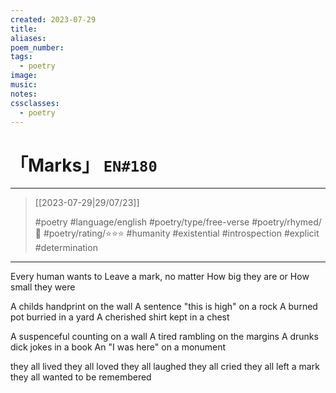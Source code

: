 ```yaml
---
created: 2023-07-29
title:
aliases:
poem_number:
tags:
  - poetry
image:
music:
notes:
cssclasses:
  - poetry
---
```

# 「Marks」 `EN#180`

---

> [[2023-07-29|29/07/23]]
> 
> #poetry 
> #language/english 
> #poetry/type/free-verse 
> #poetry/rhymed/🔴 
> #poetry/rating/⭐⭐⭐ 
> #humanity #existential #introspection #explicit #determination 

---

Every human wants to
Leave a mark, no matter
How big they are or
How small they were

A childs handprint on the wall
A sentence "this is high" on a rock
A burned pot burried in a yard
A cherished shirt kept in a chest

A suspenceful counting on a wall
A tired rambling on the margins 
A drunks dick jokes in a book
An "I was here" on a monument

they all lived
they all loved
they all laughed
they all cried
they all left a mark
they all wanted
to be remembered

